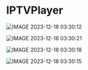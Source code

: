 # IPTVPlayer
![IMAGE 2023-12-18 03:30:12](https://github.com/Timur-Muradov/IPTVPlayer/assets/102965817/6161168c-21e3-469d-9077-6c8da2751452)

![IMAGE 2023-12-18 03:30:21](https://github.com/Timur-Muradov/IPTVPlayer/assets/102965817/560d29b2-76eb-4cbd-ba70-d1ca9de198d9)

![IMAGE 2023-12-18 03:30:18](https://github.com/Timur-Muradov/IPTVPlayer/assets/102965817/354aa77a-d44f-4659-a227-f65719a28e54)

![IMAGE 2023-12-18 03:30:15](https://github.com/Timur-Muradov/IPTVPlayer/assets/102965817/c34adab0-373c-4564-96a2-6c33f94025df)
